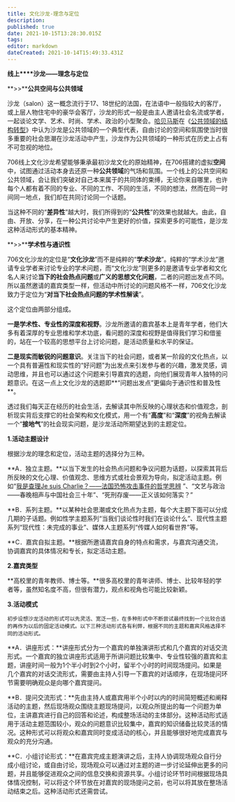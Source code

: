 ```yaml
---
title: 文化沙龙-理念与定位
description: 
published: true
date: 2021-10-15T13:28:30.015Z
tags: 
editor: markdown
dateCreated: 2021-10-14T15:49:33.431Z
---
```


**线上****沙龙——理念与定位**



**>>****公共空间与公共领域**



沙龙（salon）这一概念流行于17、18世纪的法国，在法语中一般指较大的客厅，或上层人物住宅中的豪华会客厅，沙龙的形式一般是由主人邀请社会名流或学者，一起谈论文学、艺术、时尚、学术、政治的小型聚会。[哈贝马斯](http://zh.wikipedia.org/wiki/%E5%B0%A4%E5%B0%94%E6%A0%B9%C2%B7%E5%93%88%E8%B4%9D%E9%A9%AC%E6%96%AF)在《[公共领域的结构转型](http://zh.wikipedia.org/wiki/%E5%85%AC%E5%85%B1%E9%A2%86%E5%9F%9F%E7%9A%84%E7%BB%93%E6%9E%84%E8%BD%AC%E5%9E%8B)》中认为沙龙是公共领域的一个典型代表，自由讨论的空间和氛围使当时很多重要的社会思潮在沙龙活动中产生，沙龙作为公共领域的一种形式在历史上占有不可忽视的地位。



706线上文化沙龙希望能够秉承最初沙龙文化的原始精神，在706搭建的虚拟**空间**中，试图通过活动本身去还原一种**公共领域**的气场和氛围。一个线上的公共空间和公共领域，会让我们突破对自己本来属于的共同体的束缚，无论你来自哪里，也许每个人都有着不同的专业、不同的工作、不同的生活，不同的想法，然而在同一时间同一地点，我们却在共同讨论同一个话题。



当这种不同的“**差异性**”越大时，我们所得到的“**公共性**”的效果也就越大。由此，自由、开放、分享，在一种公共讨论中产生更好的价值，探索更多的可能性，是沙龙这种活动形式的基本精神。



**>>****学术性与通识性**



706文化沙龙的定位是“**文化沙龙**”而不是纯粹的“**学术沙龙**”。纯粹的“学术沙龙”邀请专业学者来讨论专业的学术问题，而“文化沙龙”则更多的是邀请专业学者和文化名人来讨论**当下的社会热点问题**或**广义的思想文化问题**，二者的问题出发点不同。所以虽然邀请的嘉宾类型一样，但活动中所讨论的问题风格不一样，706文化沙龙致力于定位为“**对当下社会热点问题的学术性解读**”。



这个定位由两部分组成。



**一是学术性、专业性的深度和视野**。沙龙所邀请的嘉宾基本上是青年学者，他们大多有着深厚的专业思维和学术功底，看问题的深度和视野是值得我们学习和借鉴的，站在一个较高的思想平台上讨论问题，是活动质量和水平的保证。



**二是现实而敏锐的问题意识**。关注当下的社会问题，或者某一阶段的文化热点，以一个具有普遍性和现实性的“好问题”为出发点来引发参与者的兴趣，激发灵感，调动思维，并且也可以通过这个问题来引导嘉宾的选题，向他们展现青年人独特的问题意识。在这一点上文化沙龙的选题即**“问题出发点”更偏向于通识性和普及性**。



透过我们每天正在经历的社会生活，去解读其中所反映的心理状态和价值观念，剖析现实背后支撑它的社会架构和文化模式，用一个有“**高度**”和“**深度**”的视角去解读一个“**接地气**”的社会现实问题，是沙龙活动所期望达到的主题定位。



**1.活动主题设计**



根据沙龙的理念和定位，活动主题的选择分为三种。



**A．独立主题。**以当下发生的社会热点问题和争议问题为话题，以探索其背后所反映的文化心理、价值观念、思维方式或社会景观为导向，拟定活动主题。例如“[我是查理Je suis Charlie？——法国恐怖攻击事件的哲学思辨](http://mepopedia.com/forum/read.php?128,71592,71592) ”、“文艺与政治——春晚相声与中国社会三十年”、“死刑存废——正义该如何落实？”



**B．系列主题。**以某种社会思潮或文化热点为主题，每个大主题下面可以分成几期的子话题。例如性学主题系列“当我们谈论性时我们在谈论什么”、现代性主题系列“现代性：未完成的事业”、媒体人主题系列“传媒人如何看世界”等。



**C．嘉宾自拟主题。**根据所邀请嘉宾自身的特点和需求，与嘉宾沟通交流，协调嘉宾的具体情况和专长，拟定活动主题。



**2.嘉宾类型**



**高校里的青年教师、博士等。**很多高校里的青年讲师、博士、比较年轻的学者等，虽然知名度不高，但很有潜力，观点和视角也可能比较新颖。





**3.活动模式**



    初步设想沙龙活动的形式可以先灵活、宽泛一些，在多种形式中不断尝试最终找到一个比较合适的再作为以后的固定活动模式。以下三种活动形式各有利弊，根据不同的主题和嘉宾风格选择不同的活动形式。



**A．讲座形式：**讲座形式分为一个嘉宾的单独演讲形式和几个嘉宾的对话交流形式。一个嘉宾的独立讲座形式适用于所讲问题比较集中、专业性较强的嘉宾和主题，讲座时间一般为1个半小时到2个小时，留半个小时的时间现场提问。如果是几个嘉宾的对话交流形式，需要由主持人引导一下嘉宾的对话顺序，在现场提问环节需要明确观众是向哪个嘉宾提问。



**B．提问交流形式：**先由主持人或嘉宾用半个小时以内的时间简短概述和阐释活动的主题，然后现场观众围绕主题现场提问，以观众所提出的每一个问题为单位，主讲嘉宾进行自己的回答和论述，构成整场活动的主体部分。这种活动形式适用于活动主题范围较小，观众的问题意识比较集中，嘉宾的知识储备比较灵活的情况。这种形式可以将观众和嘉宾同时变成活动的核心，并且能够很好地完成嘉宾与观众的充分沟通。



**C．小组讨论形式：**在嘉宾完成主题演讲之后，主持人协调现场观众自行分成小组讨论，或自由讨论，现场观众可以通过对主题的进一步讨论延伸出更多的问题，并且能够促进观众之间的信息交换和资源共享。小组讨论环节时间根据现场具体情况控制，可以将这个环节放在对嘉宾的现场提问之前，也可以将其放在整场活动结束之后。这种活动形式还需尝试。


